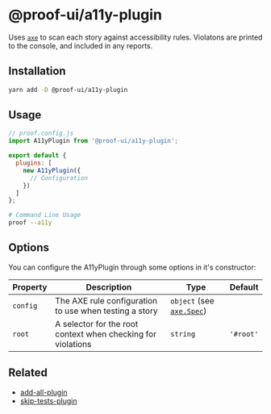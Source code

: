 # @proof-ui/a11y-plugin

Uses [`axe`](https://www.deque.com/axe/) to scan each story against accessibility rules. Violatons are printed to the console, and included in any reports.

## Installation

```bash
yarn add -D @proof-ui/a11y-plugin
```

## Usage

```javascript
// proof.config.js
import A11yPlugin from '@proof-ui/a11y-plugin';

export default {
  plugins: [
    new A11yPlugin({
      // Configuration
    })
  ]
};
```

```bash
# Command Line Usage
proof --a11y
```

## Options

You can configure the A11yPlugin through some options in it's constructor:

| Property | Description                                                  | Type                                                                                          | Default   |
| -------- | ------------------------------------------------------------ | --------------------------------------------------------------------------------------------- | --------- |
| `config` | The AXE rule configuration to use when testing a story       | `object` (see [`axe.Spec`](https://github.com/dequelabs/axe-core/blob/develop/axe.d.ts#L118)) |           |
| `root`   | A selector for the root context when checking for violations | `string`                                                                                      | `'#root'` |

## Related

- [add-all-plugin](./add-all)
- [skip-tests-plugin](./skip-tests)
